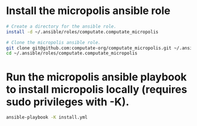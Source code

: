 
# Install the micropolis ansible role

```bash
# Create a directory for the ansible role. 
install -d ~/.ansible/roles/computate.computate_micropolis

# Clone the micropolis ansible role. 
git clone git@github.com:computate-org/computate_micropolis.git ~/.ansible/roles/computate.computate_micropolis
cd ~/.ansible/roles/computate.computate_micropolis
```

# Run the micropolis ansible playbook to install micropolis locally (requires sudo privileges with -K). 

```bash
ansible-playbook -K install.yml
```


